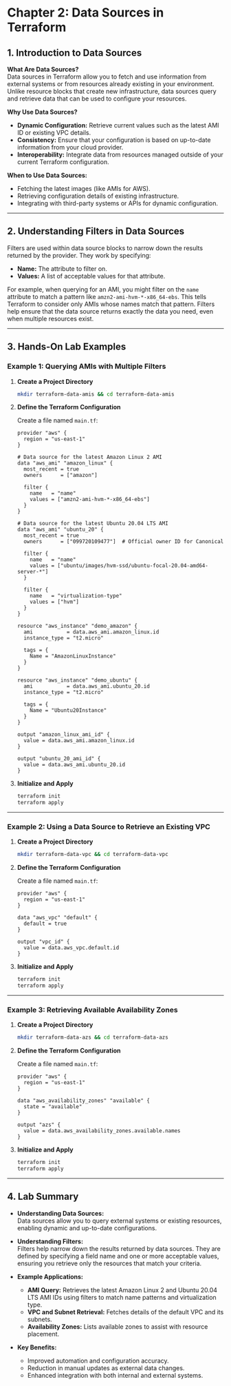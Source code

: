 # Chapter 2: Data Sources in Terraform

## 1. Introduction to Data Sources

**What Are Data Sources?**  
Data sources in Terraform allow you to fetch and use information from external systems or from resources already existing in your environment. Unlike resource blocks that create new infrastructure, data sources query and retrieve data that can be used to configure your resources.

**Why Use Data Sources?**  
- **Dynamic Configuration:** Retrieve current values such as the latest AMI ID or existing VPC details.
- **Consistency:** Ensure that your configuration is based on up-to-date information from your cloud provider.
- **Interoperability:** Integrate data from resources managed outside of your current Terraform configuration.

**When to Use Data Sources:**  
- Fetching the latest images (like AMIs for AWS).
- Retrieving configuration details of existing infrastructure.
- Integrating with third-party systems or APIs for dynamic configuration.

---

## 2. Understanding Filters in Data Sources

Filters are used within data source blocks to narrow down the results returned by the provider. They work by specifying:  
- **Name:** The attribute to filter on.  
- **Values:** A list of acceptable values for that attribute.

For example, when querying for an AMI, you might filter on the `name` attribute to match a pattern like `amzn2-ami-hvm-*-x86_64-ebs`. This tells Terraform to consider only AMIs whose names match that pattern. Filters help ensure that the data source returns exactly the data you need, even when multiple resources exist.

---

## 3. Hands-On Lab Examples

### **Example 1: Querying AMIs with Multiple Filters**

1. **Create a Project Directory**
   ```bash
   mkdir terraform-data-amis && cd terraform-data-amis
   ```

2. **Define the Terraform Configuration**

   Create a file named `main.tf`:
   
   ```hcl
   provider "aws" {
     region = "us-east-1"
   }

   # Data source for the latest Amazon Linux 2 AMI
   data "aws_ami" "amazon_linux" {
     most_recent = true
     owners      = ["amazon"]

     filter {
       name   = "name"
       values = ["amzn2-ami-hvm-*-x86_64-ebs"]
     }
   }

   # Data source for the latest Ubuntu 20.04 LTS AMI
   data "aws_ami" "ubuntu_20" {
     most_recent = true
     owners      = ["099720109477"]  # Official owner ID for Canonical

     filter {
       name   = "name"
       values = ["ubuntu/images/hvm-ssd/ubuntu-focal-20.04-amd64-server-*"]
     }

     filter {
       name   = "virtualization-type"
       values = ["hvm"]
     }
   }

   resource "aws_instance" "demo_amazon" {
     ami           = data.aws_ami.amazon_linux.id
     instance_type = "t2.micro"

     tags = {
       Name = "AmazonLinuxInstance"
     }
   }

   resource "aws_instance" "demo_ubuntu" {
     ami           = data.aws_ami.ubuntu_20.id
     instance_type = "t2.micro"

     tags = {
       Name = "Ubuntu20Instance"
     }
   }

   output "amazon_linux_ami_id" {
     value = data.aws_ami.amazon_linux.id
   }

   output "ubuntu_20_ami_id" {
     value = data.aws_ami.ubuntu_20.id
   }
   ```

3. **Initialize and Apply**
   ```bash
   terraform init
   terraform apply
   ```

---

### **Example 2: Using a Data Source to Retrieve an Existing VPC**

1. **Create a Project Directory**
   ```bash
   mkdir terraform-data-vpc && cd terraform-data-vpc
   ```

2. **Define the Terraform Configuration**
   
   Create a file named `main.tf`:
   
   ```hcl
   provider "aws" {
     region = "us-east-1"
   }

   data "aws_vpc" "default" {
     default = true
   }

   output "vpc_id" {
     value = data.aws_vpc.default.id
   }
   ```

3. **Initialize and Apply**
   ```bash
   terraform init
   terraform apply
   ```

---

### **Example 3: Retrieving Available Availability Zones**

1. **Create a Project Directory**
   ```bash
   mkdir terraform-data-azs && cd terraform-data-azs
   ```

2. **Define the Terraform Configuration**
   
   Create a file named `main.tf`:
   
   ```hcl
   provider "aws" {
     region = "us-east-1"
   }

   data "aws_availability_zones" "available" {
     state = "available"
   }

   output "azs" {
     value = data.aws_availability_zones.available.names
   }
   ```

3. **Initialize and Apply**
   ```bash
   terraform init
   terraform apply
   ```

---

## 4. Lab Summary

- **Understanding Data Sources:**  
  Data sources allow you to query external systems or existing resources, enabling dynamic and up-to-date configurations.

- **Understanding Filters:**  
  Filters help narrow down the results returned by data sources. They are defined by specifying a field name and one or more acceptable values, ensuring you retrieve only the resources that match your criteria.

- **Example Applications:**  
  - **AMI Query:** Retrieves the latest Amazon Linux 2 and Ubuntu 20.04 LTS AMI IDs using filters to match name patterns and virtualization type.
  - **VPC and Subnet Retrieval:** Fetches details of the default VPC and its subnets.
  - **Availability Zones:** Lists available zones to assist with resource placement.

- **Key Benefits:**  
  - Improved automation and configuration accuracy.
  - Reduction in manual updates as external data changes.
  - Enhanced integration with both internal and external systems.
